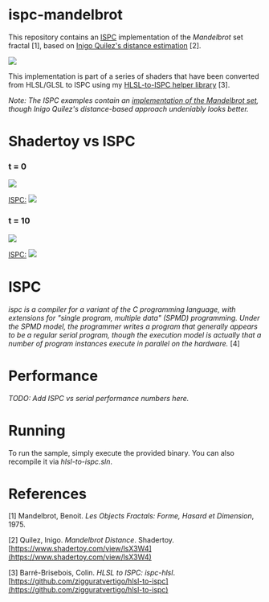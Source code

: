 # ispc-mandelbrot
This repository contains an [ISPC](https://ispc.github.io/index.html) implementation of the <i>Mandelbrot</i> set fractal [1], based on [Inigo Quilez's distance estimation](https://www.shadertoy.com/view/lsX3W4) [2]. 

<img src="https://github.com/zigguratvertigo/hlsl-to-ispc/blob/master/mandelbrot/Results/mandelbrotDistance-ispc.png?raw=true">

This implementation is part of a series of shaders that have been converted from HLSL/GLSL to ISPC using my [HLSL-to-ISPC helper library](https://github.com/zigguratvertigo/hlsl-to-ispc) [3].

<i>Note: The ISPC examples contain an [implementation of the Mandelbrot set](https://ispc.github.io/example.html), though Inigo Quilez's distance-based approach undeniably looks better.</i>

# Shadertoy vs ISPC
### t = 0
<img src="https://github.com/zigguratvertigo/hlsl-to-ispc/blob/master/mandelbrot/Results/mandelbrotDistance.png?raw=true">

<u>ISPC:</u>
<img src="https://github.com/zigguratvertigo/hlsl-to-ispc/blob/master/mandelbrot/Results/mandelbrotDistance-ispc.png?raw=true">

### t = 10
<img src="https://github.com/zigguratvertigo/hlsl-to-ispc/blob/master/mandelbrot/Results/mandelbrotDistance-10s.png?raw=true">

<u>ISPC:</u>
<img src="https://github.com/zigguratvertigo/hlsl-to-ispc/blob/master/mandelbrot/Results/mandelbrotDistance-ispc-10s.png?raw=true">

# ISPC
<i>ispc is a compiler for a variant of the C programming language, with extensions for "single program, multiple data" (SPMD) programming. Under the SPMD model, the programmer writes a program that generally appears to be a regular serial program, though the execution model is actually that a number of program instances execute in parallel on the hardware.</i> [4]

# Performance
<i>TODO: Add ISPC vs serial performance numbers here.</i>

# Running
To run the sample, simply execute the provided binary. You can also recompile it via _hlsl-to-ispc.sln_.

# References
[1] Mandelbrot, Benoit. _Les Objects Fractals: Forme, Hasard et Dimension_, 1975.

[2] Quilez, Inigo. _Mandelbrot Distance_. Shadertoy. [https://www.shadertoy.com/view/lsX3W4](https://www.shadertoy.com/view/lsX3W4) 

[3] Barré-Brisebois, Colin. <i>HLSL to ISPC: ispc-hlsl</i>. [https://github.com/zigguratvertigo/hlsl-to-ispc](https://github.com/zigguratvertigo/hlsl-to-ispc) 
